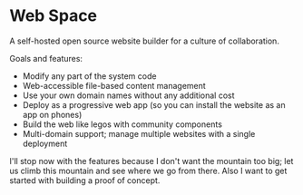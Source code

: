 # Web Space

A self-hosted open source website builder for a culture of collaboration.

Goals and features:

- Modify any part of the system code
- Web-accessible file-based content management
- Use your own domain names without any additional cost
- Deploy as a progressive web app (so you can install the website as an app on phones)
- Build the web like legos with community components
- Multi-domain support; manage multiple websites with a single deployment

I'll stop now with the features because I don't want the mountain too big; let us climb this mountain
and see where we go from there. Also I want to get started with building a proof of concept.
